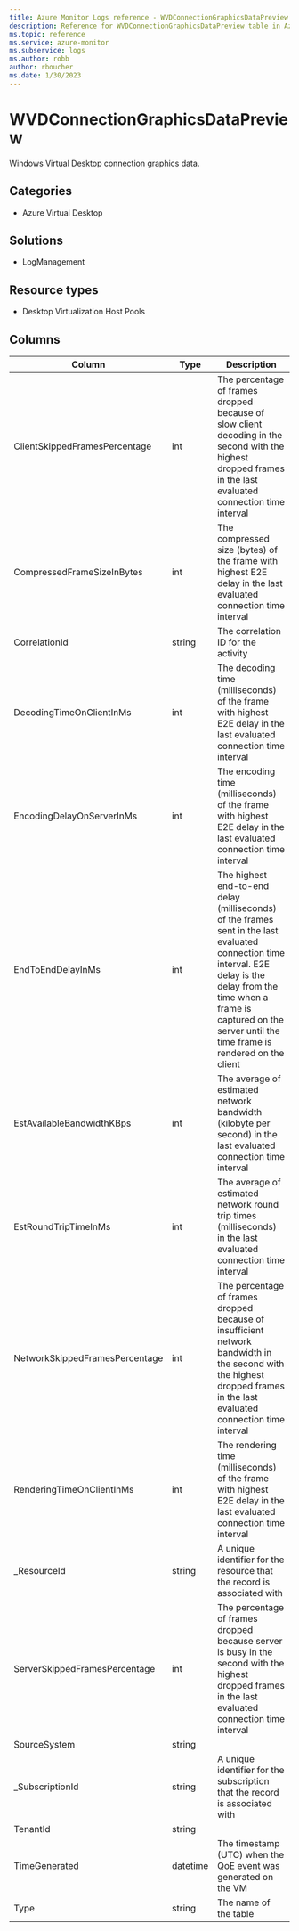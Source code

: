 ```yaml
---
title: Azure Monitor Logs reference - WVDConnectionGraphicsDataPreview
description: Reference for WVDConnectionGraphicsDataPreview table in Azure Monitor Logs.
ms.topic: reference
ms.service: azure-monitor
ms.subservice: logs
ms.author: robb
author: rboucher
ms.date: 1/30/2023
---
```


# WVDConnectionGraphicsDataPreview

 Windows Virtual Desktop connection graphics data.

## Categories

- Azure Virtual Desktop
## Solutions

- LogManagement
## Resource types

- Desktop Virtualization Host Pools




## Columns

| Column | Type | Description |
| --- | --- | --- |
| ClientSkippedFramesPercentage | int | The percentage of frames dropped because of slow client decoding in the second with the highest dropped frames in the last evaluated connection time interval |
| CompressedFrameSizeInBytes | int | The compressed size (bytes) of the frame with highest E2E delay in the last evaluated connection time interval |
| CorrelationId | string | The correlation ID for the activity |
| DecodingTimeOnClientInMs | int | The decoding time (milliseconds) of the frame with highest E2E delay in the last evaluated connection time interval |
| EncodingDelayOnServerInMs | int | The encoding time (milliseconds) of the frame with highest E2E delay in the last evaluated connection time interval |
| EndToEndDelayInMs | int | The highest end-to-end delay (milliseconds) of the frames sent in the last evaluated connection time interval. E2E delay is the delay from the time when a frame is captured on the server until the time frame is rendered on the client |
| EstAvailableBandwidthKBps | int | The average of estimated network bandwidth (kilobyte per second) in the last evaluated connection time interval |
| EstRoundTripTimeInMs | int | The average of estimated network round trip times (milliseconds) in the last evaluated connection time interval |
| NetworkSkippedFramesPercentage | int | The percentage of frames dropped because of insufficient network bandwidth in the second with the highest dropped frames in the last evaluated connection time interval |
| RenderingTimeOnClientInMs | int | The rendering time (milliseconds) of the frame with highest E2E delay in the last evaluated connection time interval |
| _ResourceId | string | A unique identifier for the resource that the record is associated with |
| ServerSkippedFramesPercentage | int | The percentage of frames dropped because server is busy in the second with the highest dropped frames in the last evaluated connection time interval |
| SourceSystem | string |  |
| _SubscriptionId | string | A unique identifier for the subscription that the record is associated with |
| TenantId | string |  |
| TimeGenerated | datetime | The timestamp (UTC) when the QoE event was generated on the VM |
| Type | string | The name of the table |
